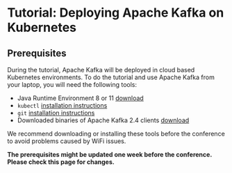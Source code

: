 # Tutorial: Deploying Apache Kafka on Kubernetes

## Prerequisites

During the tutorial, Apache Kafka will be deployed in cloud based Kubernetes environments.
To do the tutorial and use Apache Kafka from your laptop, you will need the following tools:
* Java Runtime Environment 8 or 11 [download](https://adoptopenjdk.net/)
* `kubectl` [installation instructions](https://kubernetes.io/docs/tasks/tools/install-kubectl/)
* `git` [installation instructions](https://git-scm.com/book/en/v2/Getting-Started-Installing-Git)
* Downloaded binaries of Apache Kafka 2.4 clients [download](http://kafka.apache.org/downloads)

We recommend downloading or installing these tools before the conference to avoid problems caused by WiFi issues.

**The prerequisites might be updated one week before the conference. 
Please check this page for changes.**
